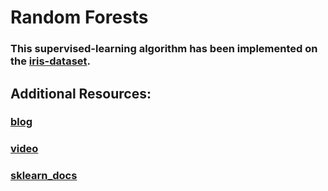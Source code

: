 # Random Forests

### This supervised-learning algorithm has been implemented on the [iris-dataset](https://archive.ics.uci.edu/ml/datasets/iris).
## Additional Resources:

### [blog](https://towardsdatascience.com/understanding-random-forest-58381e0602d2)
### [video](https://www.youtube.com/watch?v=J4Wdy0Wc_xQ)
### [sklearn_docs](https://scikit-learn.org/stable/modules/generated/sklearn.ensemble.RandomForestClassifier.html)



